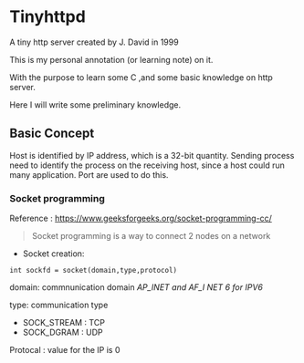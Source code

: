 # Tinyhttpd 

A tiny http server created by J. David in 1999 


This is my personal annotation (or learning note) on it. 

With the purpose to learn some C ,and some basic knowledge on http server. 

Here I will write some preliminary knowledge.

## Basic Concept 

Host is identified by IP address, which is a 32-bit quantity. Sending process need to identify the process on the receiving host, since a host could run many application. Port are used to do this.


### Socket programming 
Reference : https://www.geeksforgeeks.org/socket-programming-cc/


>Socket programming is a way
to connect 2 nodes on a network
+ Socket creation: 
```
int sockfd = socket(domain,type,protocol)
```
domain: commnunication domain
*AP_INET and AF_I NET 6 for IPV6*

type: communication type
* SOCK_STREAM : TCP
* SOCK_DGRAM  : UDP

Protocal : value for the IP is 0






